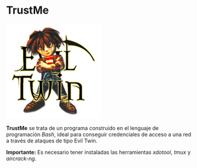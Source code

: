 # TrustMe

![TrustMe](Images/Logo.png)

**TrustMe** se trata de un programa construido en el lenguaje de programación _Bash_, ideal para conseguir credenciales de acceso a una red a través de ataques de tipo Evil Twin.

**Importante:** Es necesario tener instaladas las herramientas _xdotool_, _tmux_ y _aircrack-ng_.



